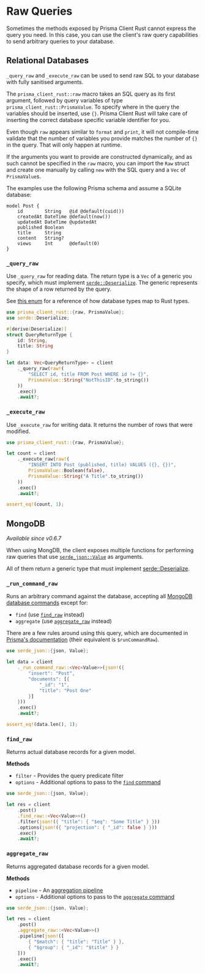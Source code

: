 # Raw Queries

Sometimes the methods exposed by Prisma Client Rust cannot express the query you need. In this case, you can use the client's raw query capabilities to send arbitrary queries to your database.

## Relational Databases

`_query_raw` and `_execute_raw` can be used to send raw SQL to your database with fully sanitised arguments.

The `prisma_client_rust::raw` macro takes an SQL query as its first argument, followed by query variables of type `prisma_client_rust::PrismaValue`.
To specify where in the query the variables should be inserted, use `{}`.
Prisma Client Rust will take care of inserting the correct database specific variable identifier for you.

Even though `raw` appears similar to `format` and `print`, it will not compile-time validate that the number of variables you provide matches the number of `{}` in the query. That will only happen at runtime.

If the arguments you want to provide are constructed dynamically, and as such cannot be specified in the `raw` macro, you can import the `Raw` struct and create one manually by calling `new` with the SQL query and a `Vec` of `PrismaValue`s.

The examples use the following Prisma schema and assume a SQLite database:

```prisma
model Post {
    id        String   @id @default(cuid())
    createdAt DateTime @default(now())
    updatedAt DateTime @updatedAt
    published Boolean
    title     String
    content   String?
    views     Int      @default(0)
}
```

### `_query_raw`

Use `_query_raw` for reading data.
The return type is a `Vec` of a generic you specify, which must implement
[`serde::Deserialize`](https://docs.rs/serde/latest/serde/trait.Deserialize.html).
The generic represents the shape of a row returned by the query.

See <a href="https://github.com/Brendonovich/prisma-client-rust/blob/0.6.3/src/raw.rs#L119-L139" target="_blank">this enum</a> for a reference of how database types map to Rust types.

```rust
use prisma_client_rust::{raw, PrismaValue};
use serde::Deserialize;

#[derive(Deserialize)]
struct QueryReturnType {
    id: String,
    title: String
}

let data: Vec<QueryReturnType> = client
    ._query_raw(raw!(
        "SELECT id, title FROM Post WHERE id != {}",
        PrismaValue::String("NotThisID".to_string())
    ))
    .exec()
    .await?;
```

### `_execute_raw`

Use `_execute_raw` for writing data. It returns the number of rows that were modified.

```rust
use prisma_client_rust::{raw, PrismaValue};

let count = client
    ._execute_raw(raw!(
        "INSERT INTO Post (published, title) VALUES ({}, {})",
        PrismaValue::Boolean(false),
        PrismaValue::String("A Title".to_string())
    ))
    .exec()
    .await?;

assert_eq!(count, 1);
```

## MongoDB

_Available since v0.6.7_

When using MongDB,
the client exposes multiple functions for performing raw queries that use [`serde_json::Value`](https://docs.rs/serde_json/latest/serde_json/value/enum.Value.html)
as arguments.

All of them return a generic type that must implement
[serde::Deserialize](https://docs.rs/serde/latest/serde/trait.Deserialize.html).

### `_run_command_raw`

Runs an arbitrary command against the database,
accepting all
[MongoDB database commands](https://www.mongodb.com/docs/manual/reference/command/)
except for:

-   `find` (use [`find_raw`](#find_raw) instead)
-   `aggregate` (use [`aggregate_raw`](#aggregate_raw) instead)

There are a few rules around using this query,
which are documented in [Prisma's documentation](https://www.prisma.io/docs/concepts/components/prisma-client/raw-database-access#runcommandraw)
(their equivalent is `$runCommandRaw`).

```rust
use serde_json::{json, Value};

let data = client
	._run_command_raw::<Vec<Value>>(json!({
        "insert": "Post",
        "documents": [{
            "_id": "1",
            "title": "Post One"
        }]
    }))
	.exec()
	.await?;

assert_eq!(data.len(), 1);
```

### `find_raw`

Returns actual database records for a given model.

**Methods**

-   `filter` - Provides the query predicate filter
-   `options` - Additional options to pass to the
    [`find` command](https://www.mongodb.com/docs/manual/reference/command/find/#command-fields)

```rust
use serde_json::{json, Value};

let res = client
	.post()
	.find_raw::<Vec<Value>>()
	.filter(json!({ "title": { "$eq": "Some Title" } }))
	.options(json!({ "projection": { "_id": false } }))
	.exec()
	.await?;
```

### `aggregate_raw`

Returns aggregated database records for a given model.

**Methods**

-   `pipeline` - An [aggregation pipeline](https://www.mongodb.com/docs/manual/reference/operator/aggregation-pipeline/)
-   `options` - Additional options to pass to the
    [`aggregate` command](https://www.mongodb.com/docs/manual/reference/command/aggregate/#command-fields)

```rust
use serde_json::{json, Value};

let res = client
	.post()
	.aggregate_raw::<Vec<Value>>()
	.pipeline(json!([
		{ "$match": { "title": "Title" } },
		{ "$group": { "_id": "$title" } }
	]))
	.exec()
	.await?;
```
